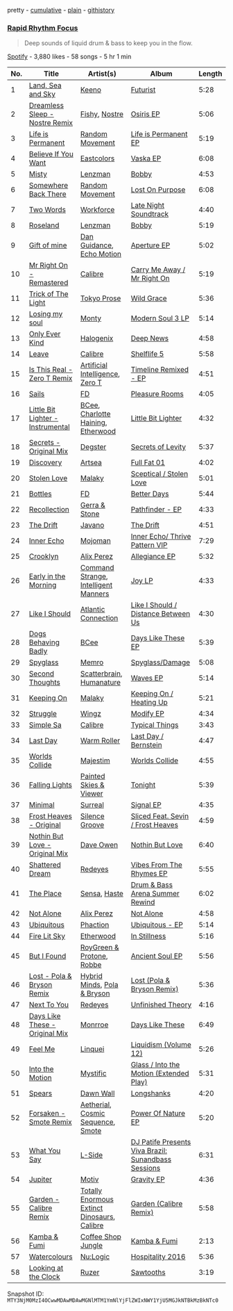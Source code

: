 pretty - [cumulative](/playlists/cumulative/37i9dQZF1DWSsoHwrXiG4q.md) - [plain](/playlists/plain/37i9dQZF1DWSsoHwrXiG4q) - [githistory](https://github.githistory.xyz/mackorone/spotify-playlist-archive/blob/main/playlists/plain/37i9dQZF1DWSsoHwrXiG4q)

### [Rapid Rhythm Focus](https://open.spotify.com/playlist/37i9dQZF1DWSsoHwrXiG4q)

> Deep sounds of liquid drum & bass to keep you in the flow.

[Spotify](https://open.spotify.com/user/spotify) - 3,880 likes - 58 songs - 5 hr 1 min

| No. | Title | Artist(s) | Album | Length |
|---|---|---|---|---|
| 1 | [Land, Sea and Sky](https://open.spotify.com/track/0lKz06k1SJmOXwxL2HhV2N) | [Keeno](https://open.spotify.com/artist/6r54QO0889i9vqaeuruUSn) | [Futurist](https://open.spotify.com/album/0N6wNVcGYMUcGpgomjMQj9) | 5:28 |
| 2 | [Dreamless Sleep \- Nostre Remix](https://open.spotify.com/track/7H71r6qDOroGG4QSR1r9h8) | [Fishy](https://open.spotify.com/artist/5p4DMSX1fKl07ogZewmRp0), [Nostre](https://open.spotify.com/artist/0YPx2M7Ty3rAYJnCzzRB5t) | [Osiris EP](https://open.spotify.com/album/2MKjIUyf2hly994DlN6ULX) | 5:06 |
| 3 | [Life is Permanent](https://open.spotify.com/track/5bkCrvLTsLuJU7sb9xSBBM) | [Random Movement](https://open.spotify.com/artist/7qQ7CInf5wCUojxvfhflfW) | [Life is Permanent EP](https://open.spotify.com/album/5A3i69kid9wL4p8bwQm7dK) | 5:19 |
| 4 | [Believe If You Want](https://open.spotify.com/track/3f1DQmKY9IdmNcWvQMEQ8Z) | [Eastcolors](https://open.spotify.com/artist/0yJJHicyYpeDFfliRVqhsC) | [Vaska EP](https://open.spotify.com/album/4qb0wodiBVQQfWUWRU8D8q) | 6:08 |
| 5 | [Misty](https://open.spotify.com/track/1AFqQtfrQ0VMLeZxrSPrfM) | [Lenzman](https://open.spotify.com/artist/4IKdJSimREJMIKDfvYvJHF) | [Bobby](https://open.spotify.com/album/3pQni96ENZH1JtBXAmOgZ1) | 4:53 |
| 6 | [Somewhere Back There](https://open.spotify.com/track/2swpkJwi0UGrMMkMn0MUFa) | [Random Movement](https://open.spotify.com/artist/7qQ7CInf5wCUojxvfhflfW) | [Lost On Purpose](https://open.spotify.com/album/0wPCfBZIDcBHAG8IlyBF5I) | 6:08 |
| 7 | [Two Words](https://open.spotify.com/track/1gLFnkmHv1DDbZDDcxoSQQ) | [Workforce](https://open.spotify.com/artist/2im0IjdcMRFwGxc5R4Jj82) | [Late Night Soundtrack](https://open.spotify.com/album/68nlqsDJLMV1sKjFUvx87A) | 4:40 |
| 8 | [Roseland](https://open.spotify.com/track/11cuNXtuo2UtL9T7k6MJw3) | [Lenzman](https://open.spotify.com/artist/4IKdJSimREJMIKDfvYvJHF) | [Bobby](https://open.spotify.com/album/3pQni96ENZH1JtBXAmOgZ1) | 5:19 |
| 9 | [Gift of mine](https://open.spotify.com/track/6wrLBtrQ31FUBh4vYIya95) | [Dan Guidance](https://open.spotify.com/artist/7hyHqP7jOnuLTxY8mHNKzL), [Echo Motion](https://open.spotify.com/artist/729SCkKQ3GmcAE3xaqLQec) | [Aperture EP](https://open.spotify.com/album/0XH4qOQY0OJ57DJWPEmGHo) | 5:02 |
| 10 | [Mr Right On \- Remastered](https://open.spotify.com/track/0oQDVQygGLhYhEUTb15XjP) | [Calibre](https://open.spotify.com/artist/0sklgkoO5JeS7YNhHS5EmH) | [Carry Me Away / Mr Right On](https://open.spotify.com/album/7qgQhIJD5TtcmpCmT0NOaj) | 5:19 |
| 11 | [Trick of The Light](https://open.spotify.com/track/3gwF8qFu0bx2jUUPaicymE) | [Tokyo Prose](https://open.spotify.com/artist/361kscBTEw82NTOFS8hq0D) | [Wild Grace](https://open.spotify.com/album/3h7IZ3GzubFZhAzDcx5kE9) | 5:36 |
| 12 | [Losing my soul](https://open.spotify.com/track/0UMr7sXDttPzFG1qVuTIBs) | [Monty](https://open.spotify.com/artist/2w5c2l70mYNDdSLifFyZjJ) | [Modern Soul 3 LP](https://open.spotify.com/album/69uFpVWTZxpdz9BTHRwFcv) | 5:14 |
| 13 | [Only Ever Kind](https://open.spotify.com/track/03hCREcMFPPTcEUE8slTUX) | [Halogenix](https://open.spotify.com/artist/24eQxPRLv3UMwEIo6mawVW) | [Deep News](https://open.spotify.com/album/5Eczut7zUztAYsibkrIFE6) | 4:58 |
| 14 | [Leave](https://open.spotify.com/track/4G74xnV7PxsFIp2gjIspNo) | [Calibre](https://open.spotify.com/artist/0sklgkoO5JeS7YNhHS5EmH) | [Shelflife 5](https://open.spotify.com/album/56V1KL4fYyq4Ju8eF6gqQ7) | 5:58 |
| 15 | [Is This Real \- Zero T Remix](https://open.spotify.com/track/2ODdEGZJBLq3MtuYyLacDn) | [Artificial Intelligence](https://open.spotify.com/artist/3dfQn1ijJNptfREJB2rRd2), [Zero T](https://open.spotify.com/artist/5PKeA9LeUfSjUhy1ja1lsg) | [Timeline Remixed \- EP](https://open.spotify.com/album/3TRNq1aSAYrX2lVaWPGKMv) | 4:51 |
| 16 | [Sails](https://open.spotify.com/track/4FCqzPA2usQ47bTiB8Krgg) | [FD](https://open.spotify.com/artist/76KMDlhW2f4qiTlepW5yfy) | [Pleasure Rooms](https://open.spotify.com/album/52bTkhlg28EQSgCUy9REaZ) | 4:05 |
| 17 | [Little Bit Lighter \- Instrumental](https://open.spotify.com/track/00YzhjbTJZQTLRLsLkz6EN) | [BCee](https://open.spotify.com/artist/3wdwWQXJbqpJJbMdp7KfEJ), [Charlotte Haining](https://open.spotify.com/artist/2XRjIwgD0UiJXtx7Xzfy7w), [Etherwood](https://open.spotify.com/artist/3GEUIa3Z0Qlivy3EcJm5RX) | [Little Bit Lighter](https://open.spotify.com/album/3D4IyukD6DshNfxvrNJxVh) | 4:32 |
| 18 | [Secrets \- Original Mix](https://open.spotify.com/track/4HPyU3q3NVYXxaXuMz3Vmq) | [Degster](https://open.spotify.com/artist/0kDJt5Y9QyCfcO0yS0tZxw) | [Secrets of Levity](https://open.spotify.com/album/3bsLHTve64VfqVBqXbmaOj) | 5:37 |
| 19 | [Discovery](https://open.spotify.com/track/0x5JU2PT8jVHXdwHoQz6QH) | [Artsea](https://open.spotify.com/artist/1byJENnR4rfRDs6AyFvSU9) | [Full Fat 01](https://open.spotify.com/album/52fo23dS6QgbmVdqsriY5T) | 4:02 |
| 20 | [Stolen Love](https://open.spotify.com/track/3bZFKhA3PmU4oYYt3msoo9) | [Malaky](https://open.spotify.com/artist/43DHa7Q1IhECAE5YtN3jHQ) | [Sceptical / Stolen Love](https://open.spotify.com/album/2nlwA5ZHJ85AlX5hYqmzE5) | 5:01 |
| 21 | [Bottles](https://open.spotify.com/track/4bqWWzjSKOZoFR5IptMO5v) | [FD](https://open.spotify.com/artist/76KMDlhW2f4qiTlepW5yfy) | [Better Days](https://open.spotify.com/album/3bti1dr6JCjaYudAsjH09S) | 5:44 |
| 22 | [Recollection](https://open.spotify.com/track/6qE2iQsG1mAdzQWeXzpszr) | [Gerra & Stone](https://open.spotify.com/artist/7rCF3znBFGHIJix1RLFyWF) | [Pathfinder \- EP](https://open.spotify.com/album/7eqMmc53M8bxtTRvBN90kQ) | 4:33 |
| 23 | [The Drift](https://open.spotify.com/track/1JsJnmUKULIbbNy7ePgYD3) | [Javano](https://open.spotify.com/artist/61b5v13hJBQhKlQ5sXMub2) | [The Drift](https://open.spotify.com/album/59Yj6MwubdBXwpNUZLft6W) | 4:51 |
| 24 | [Inner Echo](https://open.spotify.com/track/1tGwB0G7VOshhAyOQYaNbe) | [Mojoman](https://open.spotify.com/artist/2t7SxDJO8xs6RskGSLYwad) | [Inner Echo/ Thrive Pattern VIP](https://open.spotify.com/album/0X5CFT37lTT3nWkVlJBY37) | 7:29 |
| 25 | [Crooklyn](https://open.spotify.com/track/3SKUO0YU5CSQUQVs3E1jJo) | [Alix Perez](https://open.spotify.com/artist/4e6pQ61gYReORJoXcrQH1Z) | [Allegiance EP](https://open.spotify.com/album/5QlyKMPsfeRryTb75CFimo) | 5:32 |
| 26 | [Early in the Morning](https://open.spotify.com/track/4XoGAJLZBvDg8IlnDyJGHE) | [Command Strange](https://open.spotify.com/artist/6ZslPRiDjYFasSPscHF7v2), [Intelligent Manners](https://open.spotify.com/artist/7Kgps1bJZyZeY7Oa17YaGs) | [Joy LP](https://open.spotify.com/album/6z7Zqow6RhmosibkQdkjwG) | 4:33 |
| 27 | [Like I Should](https://open.spotify.com/track/6tFB3SK6IPGez95AQN152q) | [Atlantic Connection](https://open.spotify.com/artist/323BD4mjoLA1ajX6zjIe2q) | [Like I Should / Distance Between Us](https://open.spotify.com/album/3cVo50YqQkzYsw07WLkk43) | 4:30 |
| 28 | [Dogs Behaving Badly](https://open.spotify.com/track/3zjYqFF5jsz7n2nUHTRaWl) | [BCee](https://open.spotify.com/artist/3wdwWQXJbqpJJbMdp7KfEJ) | [Days Like These EP](https://open.spotify.com/album/4v5HIb6e4LJpB1R7u7brRK) | 5:39 |
| 29 | [Spyglass](https://open.spotify.com/track/4EaghxJQ9BR1uWufJYgame) | [Memro](https://open.spotify.com/artist/0OIeNihgk0zBQzqN4O3Xb0) | [Spyglass/Damage](https://open.spotify.com/album/7hCBU8vLJ5Q7jy1cJv80Uy) | 5:08 |
| 30 | [Second Thoughts](https://open.spotify.com/track/1vGOnBdcfYUJGz2gqyVqnh) | [Scatterbrain](https://open.spotify.com/artist/7KlCZGiDEqfifiQUaUOjnY), [Humanature](https://open.spotify.com/artist/4xOtbphOgZnohWojmZtxVq) | [Waves EP](https://open.spotify.com/album/57QThZPKvMs02T0bKykgfR) | 5:14 |
| 31 | [Keeping On](https://open.spotify.com/track/7oLM7QZNto4TvOzyVXI44v) | [Malaky](https://open.spotify.com/artist/43DHa7Q1IhECAE5YtN3jHQ) | [Keeping On / Heating Up](https://open.spotify.com/album/65pNzjNfPSJxpOtuqCa2wq) | 5:21 |
| 32 | [Struggle](https://open.spotify.com/track/6JLlwFcvK5mvl3vl4lQO4E) | [Wingz](https://open.spotify.com/artist/0qBdx1zHFyHsFLd2nG5ezW) | [Modify EP](https://open.spotify.com/album/5Yn7Yp2h3ZGL2jVH8adPJS) | 4:34 |
| 33 | [Simple Sa](https://open.spotify.com/track/0u2buO07v9E81DEMftkGmD) | [Calibre](https://open.spotify.com/artist/0sklgkoO5JeS7YNhHS5EmH) | [Typical Things](https://open.spotify.com/album/6jVJj2XiudrfH14YvqTLBm) | 3:43 |
| 34 | [Last Day](https://open.spotify.com/track/6d8emU3TIOaB4HxyETxHG6) | [Warm Roller](https://open.spotify.com/artist/6384XqSrLdkoYFFpCxWs3H) | [Last Day / Bernstein](https://open.spotify.com/album/4K7Hq7cqnjN7gGcnAiT1i0) | 4:47 |
| 35 | [Worlds Collide](https://open.spotify.com/track/11Alc9FJ2wKiQZTLRaGAUo) | [Majestim](https://open.spotify.com/artist/7HrLNnTdr56RZtL9F0nXiN) | [Worlds Collide](https://open.spotify.com/album/7zhgsvgi540XOnWLExWttb) | 4:55 |
| 36 | [Falling Lights](https://open.spotify.com/track/5ZXXout3LaxYFT2dVRvT8j) | [Painted Skies & Viewer](https://open.spotify.com/artist/4VTZ1NxNNLeGdRuKXXv3ZK) | [Tonight](https://open.spotify.com/album/2cVSNtvF9aAWblNYQeCl5e) | 5:39 |
| 37 | [Minimal](https://open.spotify.com/track/4nQ6FKHEX4YnZCvfAjQwYG) | [Surreal](https://open.spotify.com/artist/5uWvpdaxp81vUjmd1ZyB2q) | [Signal EP](https://open.spotify.com/album/1RC36wrWedNH6KAr8dvTfy) | 4:35 |
| 38 | [Frost Heaves \- Original](https://open.spotify.com/track/7hAN6sfZlXv0szXbedzCHC) | [Silence Groove](https://open.spotify.com/artist/4hpq4qAP5XaJawNi8XriL8) | [Sliced Feat\. Sevin / Frost Heaves](https://open.spotify.com/album/2l51hI7XqDqXJMirkMy6K0) | 4:59 |
| 39 | [Nothin But Love \- Original Mix](https://open.spotify.com/track/5rtGhin74wxFojrPqgTpdY) | [Dave Owen](https://open.spotify.com/artist/4YtxzfRdAhFuhylm1O3gYn) | [Nothin But Love](https://open.spotify.com/album/40C9wHFoQ09IPM4Nw0jUon) | 6:40 |
| 40 | [Shattered Dream](https://open.spotify.com/track/3NXQHqlW9UR0iyb5cP4PnI) | [Redeyes](https://open.spotify.com/artist/6bFVG82TmMLbnFFBqG9LYa) | [Vibes From The Rhymes EP](https://open.spotify.com/album/7sY59owrKnQn84gLgMssCX) | 5:55 |
| 41 | [The Place](https://open.spotify.com/track/16EndrpRvlMFKY13UVH7yj) | [Sensa](https://open.spotify.com/artist/790OTOAHCm1fiOANhpWImt), [Haste](https://open.spotify.com/artist/6XJk8dqIUyJq6PMycHReUL) | [Drum & Bass Arena Summer Rewind](https://open.spotify.com/album/1EDPZqlEqUGhR8wvj2j436) | 6:02 |
| 42 | [Not Alone](https://open.spotify.com/track/2460FCYtdrrcTChzU7G7aT) | [Alix Perez](https://open.spotify.com/artist/4e6pQ61gYReORJoXcrQH1Z) | [Not Alone](https://open.spotify.com/album/3uAGplw7cRRx927H35iokm) | 4:58 |
| 43 | [Ubiquitous](https://open.spotify.com/track/4U8ltC3h5mytL6jwSRnP8i) | [Phaction](https://open.spotify.com/artist/33CVzI4YFK6YBZsuxjKhHR) | [Ubiquitous \- EP](https://open.spotify.com/album/1An7AbyWhoU1ZdX74ykPge) | 5:14 |
| 44 | [Fire Lit Sky](https://open.spotify.com/track/2qDokZ8quVAjzfeBLF6hDY) | [Etherwood](https://open.spotify.com/artist/3GEUIa3Z0Qlivy3EcJm5RX) | [In Stillness](https://open.spotify.com/album/2o7x8GHrOfI0kosqwo9qlF) | 5:16 |
| 45 | [But I Found](https://open.spotify.com/track/3yBgSB9KQowEW6EhaoGcu6) | [RoyGreen & Protone](https://open.spotify.com/artist/4OPV5x0WuglgLiOiD7up8E), [Robbe](https://open.spotify.com/artist/4TdEVctIWf0ljyQXr6u8NI) | [Ancient Soul EP](https://open.spotify.com/album/43pS2HuH8VI3MC93SwYprw) | 5:56 |
| 46 | [Lost \- Pola & Bryson Remix](https://open.spotify.com/track/7uI90KliRDd8egscd650jj) | [Hybrid Minds](https://open.spotify.com/artist/05lF0DUkLJqiW5o70SScyR), [Pola & Bryson](https://open.spotify.com/artist/79PzyYqAyunWsVH4tY4vpr) | [Lost \(Pola & Bryson Remix\)](https://open.spotify.com/album/5VgTlXbwBgqQgfQX7Pwdpn) | 5:36 |
| 47 | [Next To You](https://open.spotify.com/track/3rZWotUE5DblXDmcaKynxE) | [Redeyes](https://open.spotify.com/artist/6bFVG82TmMLbnFFBqG9LYa) | [Unfinished Theory](https://open.spotify.com/album/2AnIF4KVlVM6RY8WuzSPgn) | 4:16 |
| 48 | [Days Like These \- Original Mix](https://open.spotify.com/track/0wlcIk9TmFMPWsSvw0aO31) | [Monrroe](https://open.spotify.com/artist/6SZvMOzWVSx6cWYGRrZh6d) | [Days Like These](https://open.spotify.com/album/0yLw15IJ24NwZ4PLrHUUgH) | 6:49 |
| 49 | [Feel Me](https://open.spotify.com/track/1HcH5kwmpDJ8qyPL5GHx0z) | [Linquei](https://open.spotify.com/artist/1f1aYXcRPviy2KuNn8K3Pd) | [Liquidism \(Volume 12\)](https://open.spotify.com/album/0FlI19Se2vM93u4g9xbM5H) | 5:26 |
| 50 | [Into the Motion](https://open.spotify.com/track/2oIOO3ZNR9yZ6zE20vrFZJ) | [Mystific](https://open.spotify.com/artist/1vmJX00cwTh9L8kYn1JfT4) | [Glass / Into the Motion \(Extended Play\)](https://open.spotify.com/album/5mN40loDSsFN5uOFldIEDi) | 5:31 |
| 51 | [Spears](https://open.spotify.com/track/7dgLWx5S5G0eehexaKY5qR) | [Dawn Wall](https://open.spotify.com/artist/6gnohqGISFUVpTSqT3TtiO) | [Longshanks](https://open.spotify.com/album/2xW3yWkUKGORKWR7JjVveX) | 4:20 |
| 52 | [Forsaken \- Smote Remix](https://open.spotify.com/track/26KntMzmEzIfBTMc7wMPaO) | [Aetherial](https://open.spotify.com/artist/10XMkjUSWNCD3WwlSOR6VY), [Cosmic Sequence](https://open.spotify.com/artist/3hk6kBwVVRVOOJlaxTe0y1), [Smote](https://open.spotify.com/artist/5FIcJ2ghmkpHZM8cXm17XP) | [Power Of Nature EP](https://open.spotify.com/album/7lhivxLusKW1BAT2hk6IDo) | 5:20 |
| 53 | [What You Say](https://open.spotify.com/track/2GufTqv5cwxqf80TJH69Ql) | [L\-Side](https://open.spotify.com/artist/3Y59xKAazzqr4AwzF6LYfR) | [DJ Patife Presents Viva Brazil: Sunandbass Sessions](https://open.spotify.com/album/1cbUibBHqT8u2s8ODPc5Ui) | 6:31 |
| 54 | [Jupiter](https://open.spotify.com/track/2u3Ln93YC9XUBaQilS5cHX) | [Motiv](https://open.spotify.com/artist/1hpBWbyRpkKGeNF5W3a7vp) | [Gravity EP](https://open.spotify.com/album/6lciQeurzsMn9F6xq2JoKm) | 4:36 |
| 55 | [Garden \- Calibre Remix](https://open.spotify.com/track/6HRa9FtX8ifjQmA3XFBXan) | [Totally Enormous Extinct Dinosaurs](https://open.spotify.com/artist/0g3NiCRhEv7M4SEDMrpItN), [Calibre](https://open.spotify.com/artist/0sklgkoO5JeS7YNhHS5EmH) | [Garden \(Calibre Remix\)](https://open.spotify.com/album/6xPaNRGXlr2L0brkk8ab8N) | 5:58 |
| 56 | [Kamba & Fumi](https://open.spotify.com/track/4cHkaFkgYN3CH4lSexbOEs) | [Coffee Shop Jungle](https://open.spotify.com/artist/58S1DXVCgmfu5kf5seAuVM) | [Kamba & Fumi](https://open.spotify.com/album/6OnQdXtU4hrYon5b1ya8fZ) | 2:13 |
| 57 | [Watercolours](https://open.spotify.com/track/36C8hUGIuj1P9IARALVfUn) | [Nu:Logic](https://open.spotify.com/artist/5pL8Q5xbDLEDE6JvYMXX9u) | [Hospitality 2016](https://open.spotify.com/album/5YjeFnZfs3rck35FhyEOH6) | 5:36 |
| 58 | [Looking at the Clock](https://open.spotify.com/track/4ks74MQukyBUsPJphTEo8g) | [Ruzer](https://open.spotify.com/artist/09mAGI8RIblTO46vN2FQaq) | [Sawtooths](https://open.spotify.com/album/6B83958Cy542YGq5cX1lTw) | 3:19 |

Snapshot ID: `MTY3NjM0MzI4OCwwMDAwMDAwMGNlMTM1YmNlYjFlZWIxNWY1YjU5MGJkNTBkMzBkNTc0`
